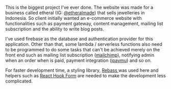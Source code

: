 This is the biggest project I've ever done. The website was made for a business called etheral (IG: [@etheralmade](https://www.instagram.com/etheralmade/)) that sells jewelleries in Indonesia. So client initially wanted an e-commerce website with functionalities such as payment gateway, content management, mailing list subscription and the ability to write blog posts.



I've used firebase as the database and authentication provider for this application. Other than that, some lambda / serverless functions also need to be programmed to do some tasks that can't be achieved merely on the front end such as mailing list subscription ([mailchimp](https://mailchimp.com/)), notifying admin when an order when is paid, payment integration ([ipaymu](https://ipaymu.com/)) and so on. 


For faster development time, a styling library, [Rebass ](https://rebassjs.org/)was used here and helpers such as [React Hook Form](https://react-hook-form.com/) are needed to make the development less complicated.
